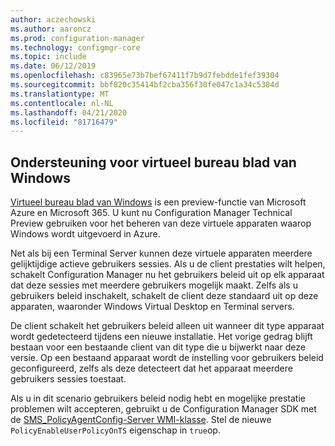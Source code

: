 ```yaml
---
author: aczechowski
ms.author: aaroncz
ms.prod: configuration-manager
ms.technology: configmgr-core
ms.topic: include
ms.date: 06/12/2019
ms.openlocfilehash: c83965e73b7bef67411f7b9d7febdde1fef39304
ms.sourcegitcommit: bbf820c35414bf2cba356f30fe047c1a34c5384d
ms.translationtype: MT
ms.contentlocale: nl-NL
ms.lasthandoff: 04/21/2020
ms.locfileid: "81716479"
---
```

## <a name="support-for-windows-virtual-desktop"></a><a name="bkmk_winsku"></a>Ondersteuning voor virtueel bureau blad van Windows

<!--3556025-->

[Virtueel bureau blad van Windows](https://docs.microsoft.com/azure/virtual-desktop/) is een preview-functie van Microsoft Azure en Microsoft 365. U kunt nu Configuration Manager Technical Preview gebruiken voor het beheren van deze virtuele apparaten waarop Windows wordt uitgevoerd in Azure.

Net als bij een Terminal Server kunnen deze virtuele apparaten meerdere gelijktijdige actieve gebruikers sessies. Als u de client prestaties wilt helpen, schakelt Configuration Manager nu het gebruikers beleid uit op elk apparaat dat deze sessies met meerdere gebruikers mogelijk maakt. Zelfs als u gebruikers beleid inschakelt, schakelt de client deze standaard uit op deze apparaten, waaronder Windows Virtual Desktop en Terminal servers.

De client schakelt het gebruikers beleid alleen uit wanneer dit type apparaat wordt gedetecteerd tijdens een nieuwe installatie. Het vorige gedrag blijft bestaan voor een bestaande client van dit type die u bijwerkt naar deze versie. Op een bestaand apparaat wordt de instelling voor gebruikers beleid geconfigureerd, zelfs als deze detecteert dat het apparaat meerdere gebruikers sessies toestaat.

Als u in dit scenario gebruikers beleid nodig hebt en mogelijke prestatie problemen wilt accepteren, gebruikt u de Configuration Manager SDK met de [SMS_PolicyAgentConfig-Server WMI-klasse](../../../../../develop/reference/core/clients/config/sms_policyagentconfig-server-wmi-class.md). Stel de nieuwe `PolicyEnableUserPolicyOnTS` eigenschap in `true`op.
